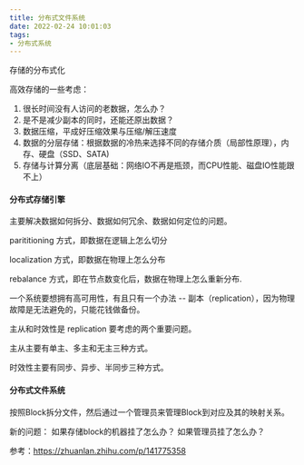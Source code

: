 ```yaml
---
title: 分布式文件系统
date: 2022-02-24 10:01:03
tags:
- 分布式系统
---
```


存储的分布式化

高效存储的一些考虑：

1. 很长时间没有人访问的老数据，怎么办？
2. 是不是减少副本的同时，还能还原出数据？
3. 数据压缩，平成好压缩效果与压缩/解压速度
4. 数据的分层存储：根据数据的冷热来选择不同的存储介质（局部性原理），内存、硬盘（SSD、SATA)
5. 存储与计算分离（底层基础：网络IO不再是瓶颈，而CPU性能、磁盘IO性能跟不上）

#### 分布式存储引擎

主要解决数据如何拆分、数据如何冗余、数据如何定位的问题。

parititioning 方式，即数据在逻辑上怎么切分

localization 方式，即数据在物理上怎么分布

rebalance 方式，即在节点数变化后，数据在物理上怎么重新分布.

一个系统要想拥有高可用性，有且只有一个办法 -- 副本（replication），因为物理故障是无法避免的，只能花钱做备份。

主从和时效性是 replication 要考虑的两个重要问题。

主从主要有单主、多主和无主三种方式。

时效性主要有同步、异步、半同步三种方式。

#### 分布式文件系统

按照Block拆分文件，然后通过一个管理员来管理Block到对应及其的映射关系。

新的问题：
如果存储block的机器挂了怎么办？ 如果管理员挂了怎么办？

参考：https://zhuanlan.zhihu.com/p/141775358